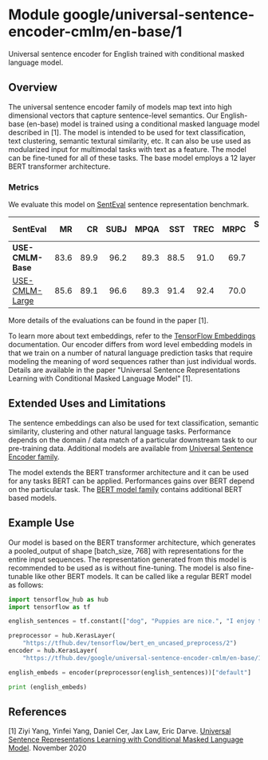 # Module google/universal-sentence-encoder-cmlm/en-base/1

Universal sentence encoder for English trained with conditional masked language
model.

<!-- asset-path: internal -->
<!-- module-type: text-embedding -->
<!-- fine-tunable: true -->
<!-- format: saved_model_2 -->
<!-- language: en -->
<!-- network-architecture: Transformer -->
<!-- dataset: CommonCrawl -->
<!-- dataset: Wikipedia -->

## Overview

The universal sentence encoder family of models map text into high dimensional
vectors that capture sentence-level semantics. Our English-base (en-base) model
is trained using a conditional masked language model described in [1]. The model
is intended to be used for text classification, text clustering, semantic
textural similarity, etc. It can also be use used as modularized input for
multimodal tasks with text as a feature. The model can be fine-tuned for all of
these tasks. The base model employs a 12 layer BERT transformer architecture.

### Metrics

We evaluate this model on
[SentEval](https://github.com/facebookresearch/SentEval) sentence representation
benchmark.

SentEval                                                                           | MR   | CR   | SUBJ | MPQA | SST  | TREC | MRPC | SICK-E | SICK-R | Avg
:--------------------------------------------------------------------------------- | ---: | ---: | ---: | ---: | ---: | ---: | ---: | -----: | -----: | --:
**USE-CMLM-Base**                                                                  | 83.6 | 89.9 | 96.2 | 89.3 | 88.5 | 91.0 | 69.7 | 82.3   | 83.4   | 86.0
[USE-CMLM-Large](https://tfhub.dev/google/universal-sentence-encoder-cmlm/large/1) | 85.6 | 89.1 | 96.6 | 89.3 | 91.4 | 92.4 | 70.0 | 82.2   | 84.5   | 86.8

More details of the evaluations can be found in the paper [1].

To learn more about text embeddings, refer to the
[TensorFlow Embeddings](https://www.tensorflow.org/guide/embedding)
documentation. Our encoder differs from word level embedding models in that we
train on a number of natural language prediction tasks that require modeling the
meaning of word sequences rather than just individual words. Details are
available in the paper "Universal Sentence Representations Learning with
Conditional Masked Language Model" [1].

## Extended Uses and Limitations

The sentence embeddings can also be used for text classification, semantic
similarity, clustering and other natural language tasks. Performance depends on
the domain / data match of a particular downstream task to our pre-training
data. Additional models are available from
[Universal Sentence Encoder family](https://tfhub.dev/google/collections/universal-sentence-encoder/1).

The model extends the BERT transformer architecture and it can be used for any
tasks BERT can be applied. Performances gains over BERT depend on the particular
task. The [BERT model family](https://tfhub.dev/google/collections/bert/1)
contains additional BERT based models.

## Example Use

Our model is based on the BERT transformer architecture, which generates a
pooled_output of shape [batch_size, 768] with representations for the entire
input sequences. The representation generated from this model is recommended to
be used as is without fine-tuning. The model is also fine-tunable like other
BERT models. It can be called like a regular BERT model as follows:

```python
import tensorflow_hub as hub
import tensorflow as tf

english_sentences = tf.constant(["dog", "Puppies are nice.", "I enjoy taking long walks along the beach with my dog."])

preprocessor = hub.KerasLayer(
    "https://tfhub.dev/tensorflow/bert_en_uncased_preprocess/2")
encoder = hub.KerasLayer(
    "https://tfhub.dev/google/universal-sentence-encoder-cmlm/en-base/1")

english_embeds = encoder(preprocessor(english_sentences))["default"]

print (english_embeds)
```

## References

[1] Ziyi Yang, Yinfei Yang, Daniel Cer, Jax Law, Eric Darve. [Universal Sentence
Representations Learning with Conditional Masked Language
Model](https://openreview.net/forum?id=WDVD4lUCTzU). November 2020

